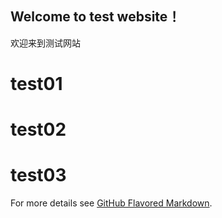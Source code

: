 ## Welcome to test website！

欢迎来到测试网站


# test01
# test02
# test03

For more details see [GitHub Flavored Markdown](https://guides.github.com/features/mastering-markdown/).
